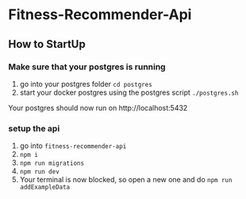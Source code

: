 # Fitness-Recommender-Api

## How to StartUp

### Make sure that your postgres is running 
1. go into your postgres folder ```cd postgres ```
2. start your docker postgres using the postgres script ```./postgres.sh```

Your postgres should now run on http://localhost:5432

### setup the api 

1. go into ```fitness-recommender-api```
2.  ```npm i ```
3. ```npm run migrations ```
4. ```npm run dev ```
5. Your terminal is now blocked, so open a new one and do ```npm run addExampleData ```